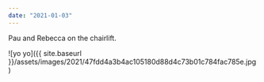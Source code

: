 ```yaml
---
date: "2021-01-03"
---
```


Pau and Rebecca on the chairlift.

![yo yo]({{ site.baseurl }}/assets/images/2021/47fdd4a3b4ac105180d88d4c73b01c784fac785e.jpg)

